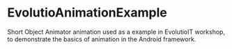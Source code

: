 # EvolutioAnimationExample

Short Object Animator animation used as a example in EvolutioIT workshop, to demonstrate the basics of animation in the
Android framework.
